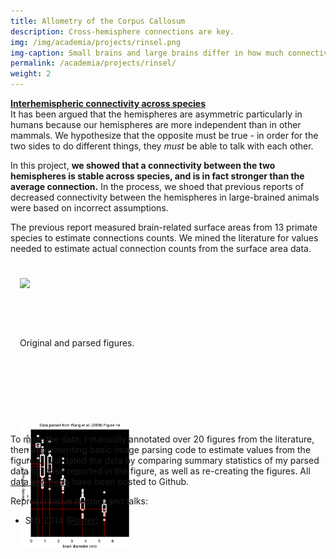 ```yaml
---
title: Allometry of the Corpus Callosum
description: Cross-hemisphere connections are key.
img: /img/academia/projects/rinsel.png
img-caption: Small brains and large brains differ in how much connective tissue exists. Does this affect how the two sides of the brain interconnect?
permalink: /academia/projects/rinsel/
weight: 2
---
```



<p>
    <b><u>Interhemispheric connectivity across species</u></b><br/>
    It has been argued that the hemispheres
    are asymmetric particularly in humans because our hemispheres are more independent than in other
    mammals.  We hypothesize that the opposite must be true - in order for the two sides to do
    different things, they <i>must</i> be able to talk with each other.
    </p>

<p>
	In this project, <b>we showed that a connectivity between the two hemispheres is stable across species, and is in fact stronger than the average connection.</b> In the process, we shoed that previous reports of decreased connectivity between the hemispheres
    in large-brained animals were based on incorrect assumptions.
</p>

<p>
    The previous report measured brain-related surface areas from 13 primate species
    to estimate connections counts.
    We mined the literature for values needed to estimate actual connection counts from the
    surface area data.
</p>

<div style="width: 100%; padding: 15px; padding-top: 25px; height: 220px;">
    <div class="one left"><img style="height: 200px;" src="{{ '/img/academia/projects/rinsel/w_fig1e_raw.png' | prepend: site.baseurl }}"></div>
    <div class="one left caption" style="height: 200px; vertical-align: middle">
    <p>&nbsp;</p>
    <p>&nbsp;</p>
        Original and parsed figures.&nbsp;&nbsp;&nbsp;&nbsp;&nbsp;&nbsp;&nbsp;&nbsp;&nbsp;&nbsp;&nbsp;&nbsp;&nbsp;&nbsp;&nbsp;
    </div>
    <div class="one left"><img style="height: 200px;" src="/img/academia/projects/rinsel/w_fig1e_parsed.png"></div>
</div>

<p>
    To mine the data, I manually annotated over 20 figures from the literature,
    then implementing basic image parsing code to estimate values from the figures. I
    validated the data by comparing summary statistics of my parsed data to those reported
    in the figure, as well as re-creating the figures. All <a href="https://github.com/bcipolli/CallosalData">data and code</a> have been posted to Github.
</p>

<p>
    Representative posters and talks:
    <ul>
        <li>SfN 2014 (<a href="{{ 'docs/posters/Cipollini_Cottrell_SfN_2014_Rinsel.pdf' | prepend:site.resources_baseurl }}">Poster</a>)</li>
    </ul>
</p>

